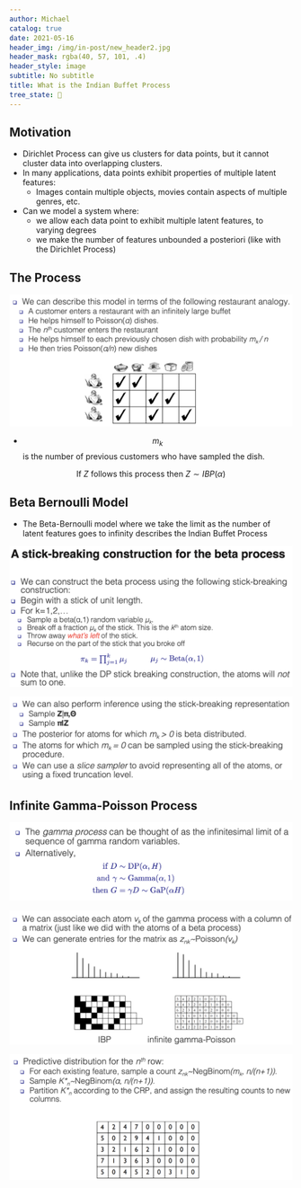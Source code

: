 ```yaml
---
author: Michael
catalog: true
date: 2021-05-16
header_img: /img/in-post/new_header2.jpg
header_mask: rgba(40, 57, 101, .4)
header_style: image
subtitle: No subtitle
title: What is the Indian Buffet Process
tree_state: 🌱
---
```


## Motivation

- Dirichlet Process can give us clusters for data points, but it cannot cluster data into overlapping clusters.
- In many applications, data points exhibit properties of multiple latent features:
    - Images contain multiple objects, movies contain aspects of multiple genres, etc.
- Can we model a system where:
    - we allow each data point to exhibit multiple latent features, to varying degrees
    - we make the number of features unbounded a posteriori (like with the Dirichlet Process)

## The Process

![IBP](../search_pics/Indian%20Buffet%20Process/Screen_Shot_2020-04-15_at_12.11.00_PM.png)

- $$m_{k}$$ is the number of previous customers who have sampled the dish.

$$\text{ If } Z \text{ follows this process then } Z \sim IBP(\alpha)$$

## Beta Bernoulli Model

- The Beta-Bernoulli model where we take the limit as the number of latent features goes to infinity describes the Indian Buffet Process

![IBP](../search_pics/Indian%20Buffet%20Process/Screen_Shot_2020-04-15_at_1.33.34_PM.png)

![IBP](../search_pics/Indian%20Buffet%20Process/Screen_Shot_2020-04-15_at_1.33.41_PM.png)

## Infinite Gamma-Poisson Process

![IBP](../search_pics/Indian%20Buffet%20Process/Screen_Shot_2020-04-15_at_1.22.16_PM.png)

![IBP](../search_pics/Indian%20Buffet%20Process/Screen_Shot_2020-04-15_at_1.22.26_PM.png)

![IBP](../search_pics/Indian%20Buffet%20Process/Screen_Shot_2020-04-15_at_1.21.52_PM.png)